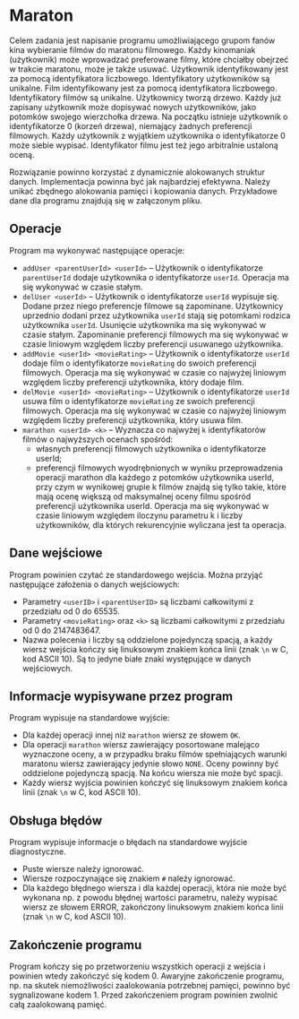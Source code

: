 # Maraton
Celem zadania jest napisanie programu umożliwiającego grupom fanów kina wybieranie filmów do maratonu filmowego. Każdy kinomaniak (użytkownik) może wprowadzać preferowane filmy, które chciałby obejrzeć w trakcie maratonu, może je także usuwać. Użytkownik identyfikowany jest za pomocą identyfikatora liczbowego. Identyfikatory użytkowników są unikalne. Film identyfikowany jest za pomocą identyfikatora liczbowego. Identyfikatory filmów są unikalne. Użytkownicy tworzą drzewo. Każdy już zapisany użytkownik może dopisywać nowych użytkowników, jako potomków swojego wierzchołka drzewa. Na początku istnieje użytkownik o identyfikatorze 0 (korzeń drzewa), niemający żadnych preferencji filmowych. Każdy użytkownik z wyjątkiem użytkownika o identyfikatorze 0 może siebie wypisać. Identyfikator filmu jest też jego arbitralnie ustaloną oceną.

Rozwiązanie powinno korzystać z dynamicznie alokowanych struktur danych. Implementacja powinna być jak najbardziej efektywna. Należy unikać zbędnego alokowania pamięci i kopiowania danych. Przykładowe dane dla programu znajdują się w załączonym pliku.

## Operacje
Program ma wykonywać następujące operacje:

- `addUser <parentUserId> <userId>` – Użytkownik o identyfikatorze `parentUserId` dodaje użytkownika o identyfikatorze `userId`. Operacja ma się wykonywać w czasie stałym.
- `delUser <userId>` – Użytkownik o identyfikatorze `userId` wypisuje się. Dodane przez niego preferencje filmowe są zapominane. Użytkownicy uprzednio dodani przez użytkownika `userId` stają się potomkami rodzica użytkownika `userId`. Usunięcie użytkownika ma się wykonywać w czasie stałym. Zapominanie preferencji filmowych ma się wykonywać w czasie liniowym względem liczby preferencji usuwanego użytkownika.
- `addMovie <userId> <movieRating>` – Użytkownik o identyfikatorze `userId` dodaje film o identyfikatorze `movieRating` do swoich preferencji filmowych. Operacja ma się wykonywać w czasie co najwyżej liniowym względem liczby preferencji użytkownika, który dodaje film.
- `delMovie <userId> <movieRating>` – Użytkownik o identyfikatorze `userId` usuwa film o identyfikatorze `movieRating` ze swoich preferencji filmowych. Operacja ma się wykonywać w czasie co najwyżej liniowym względem liczby preferencji użytkownika, który usuwa film.
- `marathon <userId> <k>` – Wyznacza co najwyżej `k` identyfikatorów filmów o najwyższych ocenach spośród:
  - własnych preferencji filmowych użytkownika o identyfikatorze userId;
  - preferencji filmowych wyodrębnionych w wyniku przeprowadzenia operacji marathon dla każdego z potomków użytkownika userId, przy czym w wynikowej grupie k filmów znajdą się tylko takie, które mają ocenę większą od maksymalnej oceny filmu spośród preferencji użytkownika userId.
  Operacja ma się wykonywać w czasie liniowym względem iloczynu parametru k i liczby użytkowników, dla których rekurencyjnie wyliczana jest ta operacja.

## Dane wejściowe
Program powinien czytać ze standardowego wejścia. Można przyjąć następujące założenia o danych wejściowych:
- Parametry `<userID>` i `<parentUserID>` są liczbami całkowitymi z przedziału od 0 do 65535.
- Parametry `<movieRating>` oraz `<k>` są liczbami całkowitymi z przedziału od 0 do 2147483647.
- Nazwa polecenia i liczby są oddzielone pojedynczą spacją, a każdy wiersz wejścia kończy się linuksowym znakiem końca linii (znak `\n` w C, kod ASCII 10). Są to jedyne białe znaki występujące w danych wejściowych.

## Informacje wypisywane przez program
Program wypisuje na standardowe wyjście:
- Dla każdej operacji innej niż `marathon` wiersz ze słowem `OK`.
- Dla operacji `marathon` wiersz zawierający posortowane malejąco wyznaczone oceny, a w przypadku braku filmów spełniających warunki maratonu wiersz zawierający jedynie słowo `NONE`. Oceny powinny być oddzielone pojedynczą spacją. Na końcu wiersza nie może być spacji.
- Każdy wiersz wyjścia powinien kończyć się linuksowym znakiem końca linii (znak `\n` w C, kod ASCII 10).

## Obsługa błędów
Program wypisuje informacje o błędach na standardowe wyjście diagnostyczne.
- Puste wiersze należy ignorować.
- Wiersze rozpoczynające się znakiem `#` należy ignorować.
- Dla każdego błędnego wiersza i dla każdej operacji, która nie może być wykonana np. z powodu błędnej wartości parametru, należy wypisać wiersz ze słowem ERROR, zakończony linuksowym znakiem końca linii (znak `\n` w C, kod ASCII 10).

## Zakończenie programu
Program kończy się po przetworzeniu wszystkich operacji z wejścia i powinien wtedy zakończyć się kodem 0. Awaryjne zakończenie programu, np. na skutek niemożliwości zaalokowania potrzebnej pamięci, powinno być sygnalizowane kodem 1. Przed zakończeniem program powinien zwolnić całą zaalokowaną pamięć.
